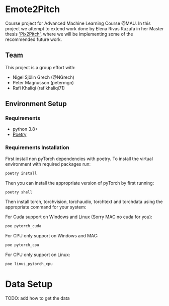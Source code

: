 # Emote2Pitch

Course project for Advanced Machine Learning Course @MAU. In this project we attempt to extend work done by Elena Rivas Ruzafa in her Master thesis ['Pix2Pitch'](https://oa.upm.es/63694/1/TFM_ELENA_RIVAS_RUZAFA.pdf), where we will be implementing some of the recommended future work. 


## Team
This project is a group effort with:

- Nigel Sjölin Grech (@NGrech)
- Peter Magnusson (petermgn)
- Rafi Khaliqi (rafikhaliqi71)


## Environment Setup

### Requirements
- python 3.8+
- [Poetry](https://python-poetry.org/)

### Requirements Installation

First install non pyTorch dependencies with poetry.
To install the virtual environment with required packages run:

```bash
poetry install 
```

Then you can install the appropriate version of pyTorch by first running: 

```bash
poetry shell 
```

Then install torch, torchvision, torchaudio, torchtext and torchdata using the appropriate command for your system:

For Cuda support on Windows and Linux (Sorry MAC no cuda for you):

```bash
poe pytorch_cuda
```

For CPU only support on Windows and MAC:

```bash
poe pytorch_cpu
```

For CPU only support on Linux:

```bash
poe linus_pytorch_cpu
```

# Data Setup

TODO: add how to get the data

